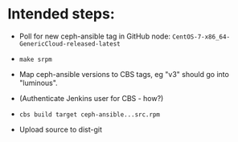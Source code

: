 Intended steps:
===============

* Poll for new ceph-ansible tag in GitHub
  node: `CentOS-7-x86_64-GenericCloud-released-latest`

* `make srpm`

* Map ceph-ansible versions to CBS tags, eg "v3" should go into "luminous".

* (Authenticate Jenkins user for CBS - how?)

* `cbs build target ceph-ansible...src.rpm`

* Upload source to dist-git
